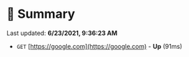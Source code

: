 # 📖 Summary
Last updated: **6/23/2021, 9:36:23 AM**

- `GET` [https://google.com](https://google.com) - **Up** (91ms)
